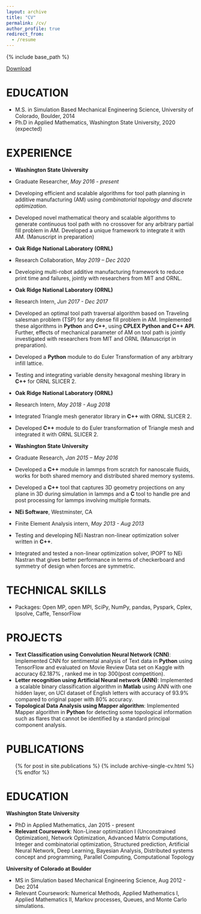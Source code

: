 ```yaml
---
layout: archive
title: "CV"
permalink: /cv/
author_profile: true
redirect_from:
  - /resume
---
```


{% include base_path %}

[Download](https://pragup.github.io/files/Prashant_CV.pdf)

EDUCATION
======
* M.S. in Simulation Based Mechanical Engineering Science, University of Colorado, Boulder, 2014
* Ph.D in Applied Mathematics, Washington State University, 2020 (expected)

EXPERIENCE
======
* **Washington State University**
* Graduate Researcher, *May 2016 - present*	
* Developing efficient and scalable algorithms for tool path planning in additive manufacturing (AM) using *combinatorial topology and discrete optimization*.
* Developed novel mathematical theory and scalable algorithms to generate continuous tool path with no crossover for any arbitrary partial fill problem in AM. Developed a unique framework to integrate it with AM. (Manuscript in preparation)
    
* **Oak Ridge National Laboratory (ORNL)**  
* Research Collaboration, *May 2019 – Dec 2020*
* Developing multi-robot additive manufacturing framework to reduce print time and failures, jointly with researchers from MIT and ORNL.
 
* **Oak Ridge National Laboratory (ORNL)**   
* Research Intern, *Jun 2017 - Dec 2017* 
* Developed an optimal tool path traversal algorithm based on Traveling salesman problem (TSP) for any dense fill problem in AM. Implemented these algorithms in **Python** and **C++**, using **CPLEX Python and C++ API**. Further, effects of mechanical parameter of AM on tool path is jointly investigated with researchers from MIT and ORNL (Manuscript in preparation).    
* Developed a **Python** module to do Euler Transformation of any arbitrary infill lattice. 
* Testing and integrating variable density hexagonal meshing library in **C++** for ORNL SLICER 2.

* **Oak Ridge National Laboratory (ORNL)**
* Research Intern, *May 2018 - Aug 2018* 
* Integrated Triangle mesh generator library in **C++** with ORNL SLICER 2. 
* Developed **C++** module to do Euler transformation of Triangle mesh and integrated it with ORNL SLICER 2. 

* **Washington State University** 
* Graduate Research, *Jan 2015 – May 2016*
* Developed a **C++** module in lammps from scratch for nanoscale fluids, works for both shared memory and distributed shared memory systems. 
* Developed a **C++** tool that captures 3D geometry projections on any plane in 3D during simulation in lammps and a **C** tool to handle pre and post processing for lammps involving multiple formats. 

* **NEi Software**, Westminster, CA                                                                                                                    
* Finite Element Analysis intern, *May 2013 - Aug 2013*
* Testing and developing NEi Nastran non-linear optimization solver written in **C++**.  
* Integrated and tested a non-linear optimization solver, IPOPT to NEi Nastran that gives better performance in terms of checkerboard and symmetry of design when forces are symmetric.   

TECHNICAL SKILLS
======
* Packages: Open MP, open MPI, SciPy, NumPy, pandas, Pyspark, Cplex, lpsolve, Caffe, TensorFlow   

PROJECTS
====
* **Text Classification using Convolution Neural Network (CNN)**: Implemented CNN for sentimental analysis of Text data in **Python** using TensorFlow and evaluated on Movie Review Data set on Kaggle with accuracy 62.187% , ranked me in top 300(post competition). 
* **Letter recognition using Artificial Neural network (ANN)**: Implemented a scalable binary classification algorithm in **Matlab** using ANN with one hidden layer, on UCI dataset of English letters with accuracy of 93.9% compared to original paper with 80% accuracy. 
* **Topological Data Analysis using Mapper algorithm**: Implemented Mapper algorithm in **Python** for detecting some topological information such as flares that cannot be identified by a standard principal component analysis. 

PUBLICATIONS
======
  <ul>{% for post in site.publications %}
    {% include archive-single-cv.html %}
  {% endfor %}</ul>

EDUCATION
====
**Washington State University** 
* PhD in Applied Mathematics, Jan 2015 - present
* **Relevant Coursework**: Non-Linear optimization I (Unconstrained Optimization), Network Optimization, Advanced Matrix Computations, Integer and combinatorial optimization, Structured prediction, Artificial Neural Network, Deep Learning, Bayesian Analysis, Distributed systems concept and programming, Parallel Computing, Computational Topology 

**University of Colorado at Boulder**
* MS in Simulation based Mechanical Engineering Science, Aug 2012 - Dec 2014
* Relevant Coursework: Numerical Methods, Applied Mathematics I, Applied Mathematics II, Markov processes, Queues, and Monte Carlo simulations.
  